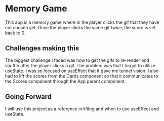 # Memory Game


This app is a memory game where in the player clicks the gif that they have not chosen yet. Once the player clicks the same gif twice, the score is set back to 0.

## Challenges making this

The biggest challenge I faced was how to get the gifs to re-render and shuffle after the player clicks a gif. The problem was that I forgot to utilize useState. I was so focused on useEffect that it gave me tunnel vision. I also had to lift the scores from the Cards component so that it communicates to the Scores component through the App parent component. 

## Going Forward

I will use this project as a reference in lifting and when to use useEffect and useState. 
